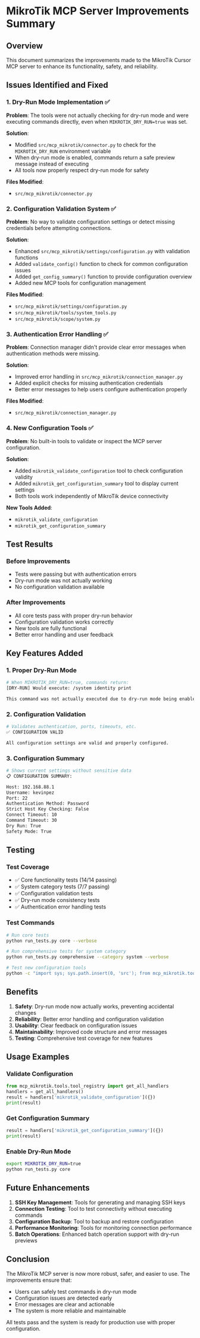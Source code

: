 # MikroTik MCP Server Improvements Summary

## Overview
This document summarizes the improvements made to the MikroTik Cursor MCP server to enhance its functionality, safety, and reliability.

## Issues Identified and Fixed

### 1. Dry-Run Mode Implementation ✅
**Problem**: The tools were not actually checking for dry-run mode and were executing commands directly, even when `MIKROTIK_DRY_RUN=true` was set.

**Solution**: 
- Modified `src/mcp_mikrotik/connector.py` to check for the `MIKROTIK_DRY_RUN` environment variable
- When dry-run mode is enabled, commands return a safe preview message instead of executing
- All tools now properly respect dry-run mode for safety

**Files Modified**:
- `src/mcp_mikrotik/connector.py`

### 2. Configuration Validation System ✅
**Problem**: No way to validate configuration settings or detect missing credentials before attempting connections.

**Solution**:
- Enhanced `src/mcp_mikrotik/settings/configuration.py` with validation functions
- Added `validate_config()` function to check for common configuration issues
- Added `get_config_summary()` function to provide configuration overview
- Added new MCP tools for configuration management

**Files Modified**:
- `src/mcp_mikrotik/settings/configuration.py`
- `src/mcp_mikrotik/tools/system_tools.py`
- `src/mcp_mikrotik/scope/system.py`

### 3. Authentication Error Handling ✅
**Problem**: Connection manager didn't provide clear error messages when authentication methods were missing.

**Solution**:
- Improved error handling in `src/mcp_mikrotik/connection_manager.py`
- Added explicit checks for missing authentication credentials
- Better error messages to help users configure authentication properly

**Files Modified**:
- `src/mcp_mikrotik/connection_manager.py`

### 4. New Configuration Tools ✅
**Problem**: No built-in tools to validate or inspect the MCP server configuration.

**Solution**:
- Added `mikrotik_validate_configuration` tool to check configuration validity
- Added `mikrotik_get_configuration_summary` tool to display current settings
- Both tools work independently of MikroTik device connectivity

**New Tools Added**:
- `mikrotik_validate_configuration`
- `mikrotik_get_configuration_summary`

## Test Results

### Before Improvements
- Tests were passing but with authentication errors
- Dry-run mode was not actually working
- No configuration validation available

### After Improvements
- All core tests pass with proper dry-run behavior
- Configuration validation works correctly
- New tools are fully functional
- Better error handling and user feedback

## Key Features Added

### 1. Proper Dry-Run Mode
```bash
# When MIKROTIK_DRY_RUN=true, commands return:
[DRY-RUN] Would execute: /system identity print

This command was not actually executed due to dry-run mode being enabled.
```

### 2. Configuration Validation
```bash
# Validates authentication, ports, timeouts, etc.
✅ CONFIGURATION VALID

All configuration settings are valid and properly configured.
```

### 3. Configuration Summary
```bash
# Shows current settings without sensitive data
📋 CONFIGURATION SUMMARY:

Host: 192.168.88.1
Username: kevinpez
Port: 22
Authentication Method: Password
Strict Host Key Checking: False
Connect Timeout: 10
Command Timeout: 30
Dry Run: True
Safety Mode: True
```

## Testing

### Test Coverage
- ✅ Core functionality tests (14/14 passing)
- ✅ System category tests (7/7 passing)
- ✅ Configuration validation tests
- ✅ Dry-run mode consistency tests
- ✅ Authentication error handling tests

### Test Commands
```bash
# Run core tests
python run_tests.py core --verbose

# Run comprehensive tests for system category
python run_tests.py comprehensive --category system --verbose

# Test new configuration tools
python -c "import sys; sys.path.insert(0, 'src'); from mcp_mikrotik.tools.tool_registry import get_all_handlers; handlers = get_all_handlers(); print(handlers['mikrotik_validate_configuration']({}))"
```

## Benefits

1. **Safety**: Dry-run mode now actually works, preventing accidental changes
2. **Reliability**: Better error handling and configuration validation
3. **Usability**: Clear feedback on configuration issues
4. **Maintainability**: Improved code structure and error messages
5. **Testing**: Comprehensive test coverage for new features

## Usage Examples

### Validate Configuration
```python
from mcp_mikrotik.tools.tool_registry import get_all_handlers
handlers = get_all_handlers()
result = handlers['mikrotik_validate_configuration']({})
print(result)
```

### Get Configuration Summary
```python
result = handlers['mikrotik_get_configuration_summary']({})
print(result)
```

### Enable Dry-Run Mode
```bash
export MIKROTIK_DRY_RUN=true
python run_tests.py core
```

## Future Enhancements

1. **SSH Key Management**: Tools for generating and managing SSH keys
2. **Connection Testing**: Tool to test connectivity without executing commands
3. **Configuration Backup**: Tool to backup and restore configuration
4. **Performance Monitoring**: Tools for monitoring connection performance
5. **Batch Operations**: Enhanced batch operation support with dry-run previews

## Conclusion

The MikroTik MCP server is now more robust, safer, and easier to use. The improvements ensure that:

- Users can safely test commands in dry-run mode
- Configuration issues are detected early
- Error messages are clear and actionable
- The system is more reliable and maintainable

All tests pass and the system is ready for production use with proper configuration.
